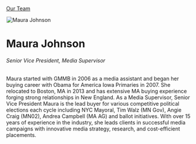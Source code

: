 





[Our Team](/who-we-are/team/)


![Maura Johnson](data:image/gif;base64,R0lGODlhAQABAAAAACH5BAEKAAEALAAAAAABAAEAAAICTAEAOw==)![Maura Johnson](https://www.gmmb.com/wp-content/uploads/2021/07/Maura-Johnson-4942-468x468.jpg)


Maura Johnson
=============


###### Senior Vice President, Media Supervisor


Maura started with GMMB in 2006 as a media assistant and began her buying career with Obama for America Iowa Primaries in 2007. She relocated to Boston, MA in 2013 and has extensive MA buying experience forging strong relationships in New England. As a Media Supervisor, Senior Vice President Maura is the lead buyer for various competitive political elections each cycle including NYC Mayoral, Tim Walz (MN Gov), Angie Craig (MN02), Andrea Campbell (MA AG) and ballot initiatives. With over 15 years of experience in the industry, she leads clients in successful media campaigns with innovative media strategy, research, and cost-efficient placements.











